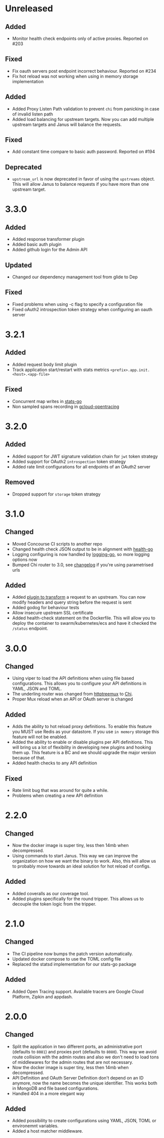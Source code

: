 # Unreleased

## Added
- Monitor health check endpoints only of active proxies. Reported on #203

## Fixed

- Fix oauth servers post endpoint incorrect behaviour. Reported on #234
- Fix hot reload was not working when using in memory storage implementation

## Added

- Added Proxy Listen Path validation to prevent `chi` from panicking in case of invalid listen path
- Added load balancing for upstream targets. Now you can add multiple upstream targets and Janus will balance the requests.

## Fixed

- Add constant time compare to basic auth password. Reported on #194

## Deprecated

- `upstream_url` is now deprecated in favor of using the `upstreams` object. This will allow Janus to balance requests if you have more than one upstream target.

# 3.3.0

## Added

- Added response transformer plugin
- Added basic auth plugin
- Added github login for the Admin API

## Updated

- Changed our dependency management tool from glide to Dep

## Fixed

- Fixed problems when using -c flag to specify a configuration file
- Fixed oAuth2 introspection token strategy when configuring an oauth server

# 3.2.1

## Added

- Added request body limit plugin
- Track application start/restart with stats metrics `<prefix>.app.init.<host>.<app-file>`

## Fixed

- Concurrent map writes in [stats-go](https://github.com/hellofresh/stats-go/pull/15)
- Non sampled spans recording in [gcloud-opentracing](https://github.com/hellofresh/gcloud-opentracing/pull/1)

# 3.2.0

## Added
- Added support for JWT signature validation chain for `jwt` token strategy
- Added support for OAuth2 `introspection` token strategy
- Added rate limit configurations for all endpoints of an OAuth2 server

## Removed
- Dropped support for `storage` token strategy

# 3.1.0

## Changed

- Moved Concourse CI scripts to another repo
- Changed health check JSON output to be in alignment with [health-go](https://github.com/hellofresh/health-go)
- Logging configuring is now handled by [logging-go](https://github.com/hellofresh/logging-go), so more logging options now
- Bumped Chi router to 3.0, see [changelog](https://github.com/go-chi/chi/blob/master/CHANGELOG.md) if you're using parametrised urls

## Added

- Added [plugin to transform](./docs/plugins/request_transformer.md) a request to an upstream. You can now modify headers and query string before the request is sent
- Added godog for behaviour tests
- Allow insecure upstream SSL certificate
- Added health-check statement on the Dockerfile. This will allow you to deploy the container to swarm/kubernetes/ecs and have it checked the `/status` endpoint.

# 3.0.0

## Changed

- Using viper to load the API definitions when using file based configurations. This allows you to configure your API definitions in YAML, JSON and TOML.
- The underling router was changed from [httptreemux](https://github.com/dimfeld/httptreemux) to [Chi](https://github.com/pressly/chi).
- Proper Mux reload when an API or OAuth server is changed

## Added

- Adds the ability to hot reload proxy definitions. To enable this feature you MUST use Redis as your datastore. If you use `in memory` storage this feature will not be enabled.
- Added the ability to enable or disable plugins per API definitions. This will bring us a lot of flexibility in developing new plugins and hooking them up. This feature is a BC and we should upgrade the major version because of that.
- Added health checks to any API definition

## Fixed

- Rate limit bug that was around for quite a while.
- Problems when creating a new API definition

# 2.2.0

## Changed

- Now the docker image is super tiny, less then 14mb when decompressed.
- Using commands to start Janus. This way we can improve the organization on how we want the binary to work. Also, this will allow us to probably move towards an ideal solution for hot reload of configs.

## Added

- Added coveralls as our coverage tool.
- Added plugins specifically for the round tripper. This allows us to decouple the token logic from the tripper.

# 2.1.0

## Changed

- The CI pipeline now bumps the patch version automatically.
- Updated docker compose to use the TOML config file
- Replaced the statsd implementation for our stats-go package

## Added

- Added Open Tracing support. Available tracers are Google Cloud Platform, Zipkin and appdash.

# 2.0.0

## Changed

- Split the application in two different ports, an administrative port (defaults to `8081`) and proxies port (defaults to `8080`). This way we avoid route collision with the admin routes and also we don't need to load tons of middlewares for the admin routes that are not necessary.
- Now the docker image is super tiny, less then 14mb when decompressed.
- API Definition and OAuth Server Definition don't depend on an ID anymore, now the name becomes the unique identifier. This works both in MongoDB and file based configurations.
- Handled 404 in a more elegant way

## Added

- Added possibility to create configurations using YAML, JSON, TOML or environemnt variables.
- Added a host matcher middleware.
